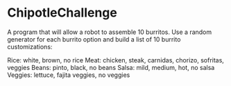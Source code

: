 # ChipotleChallenge #

A program that will allow a robot to assemble 10 burritos. Use a random generator for each burrito option and build a list of 10 burrito customizations:

Rice: white, brown, no rice
Meat: chicken, steak, carnidas, chorizo, sofritas, veggies
Beans: pinto, black, no beans
Salsa: mild, medium, hot, no salsa
Veggies: lettuce, fajita veggies, no veggies
